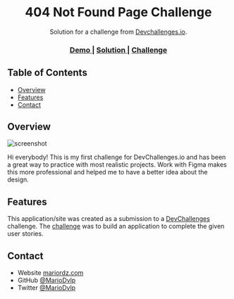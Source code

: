 <!-- Please update value in the {}  -->

<h1 align="center">404 Not Found Page Challenge</h1>

<div align="center">
   Solution for a challenge from  <a href="http://devchallenges.io" target="_blank">Devchallenges.io</a>.
</div>

<div align="center">
  <h3>
    <a href="https://404notfoundchallenge1.netlify.app/">
      Demo
    </a>
    <span> | </span>
    <a href="https://github.com/MarioDvlp/404NotFoundChallenge">
      Solution
    </a>
    <span> | </span>
    <a href="https://devchallenges.io/challenges/wBunSb7FPrIepJZAg0sY">
      Challenge
    </a>
  </h3>
</div>

<!-- TABLE OF CONTENTS -->

## Table of Contents

- [Overview](#overview)
- [Features](#features)
- [Contact](#contact)

<!-- OVERVIEW -->

## Overview

![screenshot](https://i.ibb.co/QKBWgQM/404challengescreen.jpg)

Hi everybody! This is my first challenge for DevChallenges.io and has been a great way to practice with most realistic projects. Work with Figma makes this more professional and helped me to have a better idea about the design.

## Features

<!-- List the features of your application or follow the template. Don't share the figma file here :) -->

This application/site was created as a submission to a [DevChallenges](https://devchallenges.io/challenges) challenge. The [challenge](https://devchallenges.io/challenges/wBunSb7FPrIepJZAg0sY) was to build an application to complete the given user stories.


## Contact

- Website [mariordz.com](http://www.mariordz.com)
- GitHub [@MarioDvlp](https://github.com/mariodvlp)
- Twitter [@MarioDvlp](https://twitter.com/mariodvlp)

